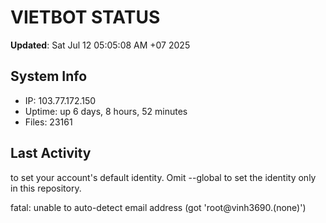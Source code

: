 # VIETBOT STATUS
**Updated**: Sat Jul 12 05:05:08 AM +07 2025

## System Info
- IP: 103.77.172.150
- Uptime: up 6 days, 8 hours, 52 minutes
- Files: 23161

## Last Activity

to set your account's default identity.
Omit --global to set the identity only in this repository.

fatal: unable to auto-detect email address (got 'root@vinh3690.(none)')
